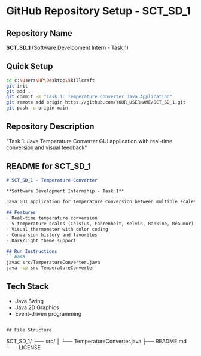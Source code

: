 # GitHub Repository Setup - SCT_SD_1

## Repository Name
**SCT_SD_1** (Software Development Intern - Task 1)

## Quick Setup

```bash
cd c:\Users\HP\Desktop\skillcraft
git init
git add .
git commit -m "Task 1: Temperature Converter Java Application"
git remote add origin https://github.com/YOUR_USERNAME/SCT_SD_1.git
git push -u origin main
```

## Repository Description
"Task 1: Java Temperature Converter GUI application with real-time conversion and visual feedback"

## README for SCT_SD_1

```markdown
# SCT_SD_1 - Temperature Converter

**Software Development Internship - Task 1**

Java GUI application for temperature conversion between multiple scales.

## Features
- Real-time temperature conversion
- 5 temperature scales (Celsius, Fahrenheit, Kelvin, Rankine, Réaumur)
- Visual thermometer with color coding
- Conversion history and favorites
- Dark/light theme support

## Run Instructions
```bash
javac src/TemperatureConverter.java
java -cp src TemperatureConverter
```

## Tech Stack
- Java Swing
- Java 2D Graphics
- Event-driven programming
```

## File Structure
```
SCT_SD_1/
├── src/
│   └── TemperatureConverter.java
├── README.md
└── LICENSE
```